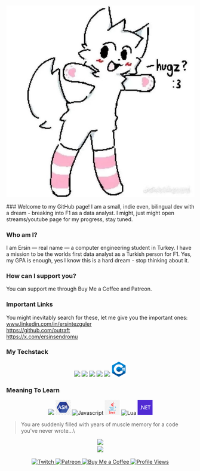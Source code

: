 <p align="center">
  <img src="./header/header.jpg">
</p>
### Welcome to my GitHub page!
I am a small, indie even, bilingual dev with a dream - breaking into F1 as a data analyst.
I might, just might open streams/youtube page for my progress, stay tuned.

### Who am I?
I am Ersin — real name — a computer engineering student in Turkey.
I have a mission to be the worlds first data analyst as a Turkish person for F1.
Yes, my GPA is enough, yes I know this is a hard dream - stop thinking about it.

### How can I support you?
You can support me through Buy Me a Coffee and Patreon.

### Important Links
You might inevitably search for these, let me give you the important ones:\
www.linkedin.com/in/ersintezguler \
https://github.com/outraft \
https://x.com/ersinsendromu

### My Techstack
<p align="center">
  <img src="https://cdn.simpleicons.org/python?viewbox=auto&size=40" />
  <img src="https://cdn.simpleicons.org/sql?viewbox=auto&size=40" />
  <img src="https://cdn.simpleicons.org/postgresql?viewbox=auto&size=40" />
  <img src="https://cdn.simpleicons.org/c++?viewbox=auto&size=40" />
  <img src="https://cdn.simpleicons.org/c?viewbox=auto&size=40" />
  <img src="./icons/csharp.svg" alt="C#" width="40" height="40"/>
</p>

### Meaning To Learn
<p align="center">
  <img src="https://cdn.simpleicons.org/rust?viewbox=auto&size=40" />
  <img src="./icons/assembly.svg" alt="Assembly" width="40" height="40"/>
  <img src="https://cdn.simpleicons.org/javascript?viewbox=auto&size=40" alt="Javascript"/>
  <img src="./icons/java.svg" alt="Java" width="40" height="40">
  <img src="https://cdn.simpleicons.org/lua?viewbox=auto&size=40" alt="Lua"/>
  <img src="./icons/net.svg" alt="dotNet" width="40" height="40">
</p>

> You are suddenly filled with years of muscle memory for a code you've never wrote...\

<p align="center">
  <img src="https://github-readme-stats.vercel.app/api?username=outraft&theme=dracula"><br>
  <img src="https://github-readme-stats.vercel.app/api/top-langs/?username=outraft&size_weight=0.5&count_weight=0.5&layout=compact&theme=dracula">
</p>

<p align="center">
  <a href="https://www.twitch.tv/outraft">
    <img src="https://img.shields.io/static/v1?logo=twitch&label=&message=Twitch&color=9146FF&style=flat-square" alt="Twitch">
  </a>
  <a href="https://patreon.com/outraft?utm_medium=unknown&utm_source=join_link&utm_campaign=creatorshare_creator&utm_content=copyLink">
    <img src="https://img.shields.io/static/v1?logo=patreon&label=&message=Patreon&color=FF424D&style=flat-square" alt="Patreon">
  </a>
  <a href="https://coff.ee/outraft">
    <img src="https://img.shields.io/static/v1?logo=buymeacoffee&label=&message=Buy%20Me%20a%20Coffee&color=FFDD00&style=flat-square" alt="Buy Me a Coffee">
  </a>
  <a href="https://github.com/outraft">
    <img src="https://komarev.com/ghpvc/?username=outraft&style=flat-square" alt="Profile Views">
  </a>
</p>

